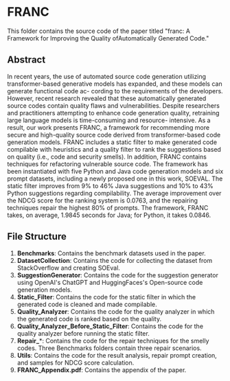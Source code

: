 # FRANC
This folder contains the source code of the paper titled "franc: A Framework for Improving the Quality ofAutomatically Generated Code."

## Abstract
In recent years, the use of automated source code
generation utilizing transformer-based generative models has
expanded, and these models can generate functional code ac-
cording to the requirements of the developers. However, recent
research revealed that these automatically generated source codes
contain quality flaws and vulnerabilities. Despite researchers
and practitioners attempting to enhance code generation quality,
retraining large language models is time-consuming and resource-
intensive. As a result, our work presents FRANC, a framework for
recommending more secure and high-quality source code derived
from transformer-based code generation models. FRANC includes
a static filter to make generated code compilable with heuristics
and a quality filter to rank the suggestions based on quality (i.e.,
code and security smells). In addition, FRANC contains techniques for refactoring vulnerable source code. The framework has been instantiated with five Python and Java code generation
models and six prompt datasets, including a newly proposed one
in this work, SOEVAL. The static filter improves from 9% to 46%
Java suggestions and 10% to 43% Python suggestions regarding
compilability. The average improvement over the NDCG score for
the ranking system is 0.0763, and the repairing techniques repair
the highest 80% of prompts. The framework, FRANC takes, on
average, 1.9845 seconds for Java; for Python, it takes 0.0846.

## File Structure

1. **Benchmarks**: Contains the benchmark datasets used in the paper.
2. **DatasetCollection**: Contains the code for collecting the dataset from StackOverflow and creating SOEval.
3. **SuggestionGenerator**: Contains the code for the suggestion generator using OpenAI's ChatGPT and HuggingFaces's Open-source code generation models. 
4. **Static_Filter**: Contains the code for the static filter in which the generated code is cleaned and made compilable.
5. **Quality_Analyzer**: Contains the code for the quality analyzer in which the generated code is ranked based on the quality.
6. **Quality_Analyzer_Before_Static_Filter**: Contains the code for the quality analyzer before running the static filter.
7. **Repair_***: Contains the code for the repair techniques for the smelly codes. Three Benchmarks folders contain three repair scenarios.
8. **Utils**: Contains the code for the result analysis, repair prompt creation, and samples for NDCG score calculation.
9.  **FRANC_Appendix.pdf**: Contains the appendix of the paper.
 